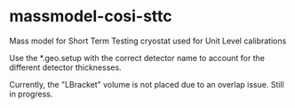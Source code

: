# massmodel-cosi-sttc
Mass model for Short Term Testing cryostat used for Unit Level calibrations

Use the *.geo.setup with the correct detector name to account for the different detector thicknesses.

Currently, the "LBracket" volume is not placed due to an overlap issue. Still in progress.
